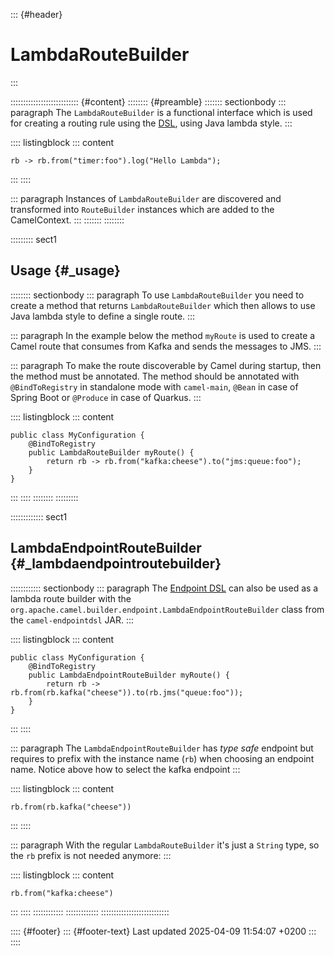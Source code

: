 ::: {#header}
# LambdaRouteBuilder
:::

::::::::::::::::::::::::::: {#content}
:::::::: {#preamble}
::::::: sectionbody
::: paragraph
The `LambdaRouteBuilder` is a functional interface which is used for
creating a routing rule using the [DSL](dsl.html), using Java lambda
style.
:::

:::: listingblock
::: content
``` highlight
rb -> rb.from("timer:foo").log("Hello Lambda");
```
:::
::::

::: paragraph
Instances of `LambdaRouteBuilder` are discovered and transformed into
`RouteBuilder` instances which are added to the CamelContext.
:::
:::::::
::::::::

::::::::: sect1
## Usage {#_usage}

:::::::: sectionbody
::: paragraph
To use `LambdaRouteBuilder` you need to create a method that returns
`LambdaRouteBuilder` which then allows to use Java lambda style to
define a single route.
:::

::: paragraph
In the example below the method `myRoute` is used to create a Camel
route that consumes from Kafka and sends the messages to JMS.
:::

::: paragraph
To make the route discoverable by Camel during startup, then the method
must be annotated. The method should be annotated with `@BindToRegistry`
in standalone mode with `camel-main`, `@Bean` in case of Spring Boot or
`@Produce` in case of Quarkus.
:::

:::: listingblock
::: content
``` highlight
public class MyConfiguration {
    @BindToRegistry
    public LambdaRouteBuilder myRoute() {
        return rb -> rb.from("kafka:cheese").to("jms:queue:foo");
    }
}
```
:::
::::
::::::::
:::::::::

::::::::::::: sect1
## LambdaEndpointRouteBuilder {#_lambdaendpointroutebuilder}

:::::::::::: sectionbody
::: paragraph
The [Endpoint DSL](Endpoint-dsl.html) can also be used as a lambda route
builder with the
`org.apache.camel.builder.endpoint.LambdaEndpointRouteBuilder` class
from the `camel-endpointdsl` JAR.
:::

:::: listingblock
::: content
``` highlight
public class MyConfiguration {
    @BindToRegistry
    public LambdaEndpointRouteBuilder myRoute() {
        return rb -> rb.from(rb.kafka("cheese")).to(rb.jms("queue:foo"));
    }
}
```
:::
::::

::: paragraph
The `LambdaEndpointRouteBuilder` has *type safe* endpoint but requires
to prefix with the instance name (`rb`) when choosing an endpoint name.
Notice above how to select the kafka endpoint
:::

:::: listingblock
::: content
``` highlight
rb.from(rb.kafka("cheese"))
```
:::
::::

::: paragraph
With the regular `LambdaRouteBuilder` it's just a `String` type, so the
`rb` prefix is not needed anymore:
:::

:::: listingblock
::: content
``` highlight
rb.from("kafka:cheese")
```
:::
::::
::::::::::::
:::::::::::::
:::::::::::::::::::::::::::

:::: {#footer}
::: {#footer-text}
Last updated 2025-04-09 11:54:07 +0200
:::
::::
